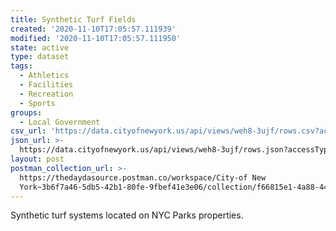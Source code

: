 ```yaml
---
title: Synthetic Turf Fields
created: '2020-11-10T17:05:57.111939'
modified: '2020-11-10T17:05:57.111950'
state: active
type: dataset
tags:
  - Athletics
  - Facilities
  - Recreation
  - Sports
groups:
  - Local Government
csv_url: 'https://data.cityofnewyork.us/api/views/weh8-3ujf/rows.csv?accessType=DOWNLOAD'
json_url: >-
  https://data.cityofnewyork.us/api/views/weh8-3ujf/rows.json?accessType=DOWNLOAD
layout: post
postman_collection_url: >-
  https://thedaydasource.postman.co/workspace/City-of New
  York~3b6f7a46-5db5-42b1-80fe-9fbef41e3e06/collection/f66815e1-4a88-4414-aff8-0f67772b79c7
---
```

Synthetic turf systems located on NYC Parks properties.
